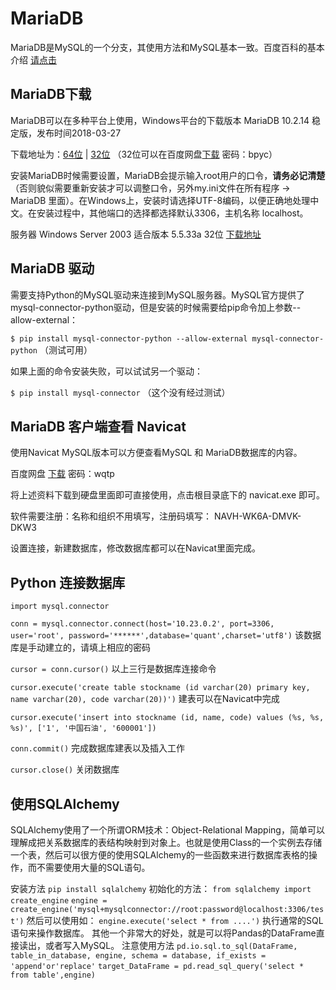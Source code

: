 # MariaDB #

MariaDB是MySQL的一个分支，其使用方法和MySQL基本一致。百度百科的基本介绍 [请点击](https://baike.baidu.com/item/mariaDB/6466119?fr=aladdin)

## MariaDB下载 ##
MariaDB可以在多种平台上使用，Windows平台的下载版本 MariaDB 10.2.14 稳定版，发布时间2018-03-27

下载地址为：[64位](https://downloads.mariadb.org/interstitial/mariadb-10.2.14/winx64-packages/mariadb-10.2.14-winx64.msi/from/http%3A//mirrors.tuna.tsinghua.edu.cn/mariadb/) | [32位](https://downloads.mariadb.org/interstitial/mariadb-10.2.14/win32-packages/mariadb-10.2.14-win32.msi/from/http%3A//mirrors.tuna.tsinghua.edu.cn/mariadb/) （32位可以在百度网盘[下载](https://pan.baidu.com/s/1Q-etGpyKBkdoDdu8eoZVBA) 密码：bpyc）

安装MariaDB时候需要设置，MariaDB会提示输入root用户的口令，**请务必记清楚** （否则貌似需要重新安装才可以调整口令，另外my.ini文件在所有程序 -> MariaDB 里面）。在Windows上，安装时请选择UTF-8编码，以便正确地处理中文。在安装过程中，其他端口的选择都选择默认3306，主机名称 localhost。

服务器 Windows Server 2003 适合版本 5.5.33a 32位 [下载地址](https://downloads.mariadb.org/interstitial/mariadb-5.5.33a/win32-packages/mariadb-5.5.33a-win32.msi/from/http%3A//ftp.hosteurope.de/mirror/archive.mariadb.org/?serve)

## MariaDB 驱动 ##

需要支持Python的MySQL驱动来连接到MySQL服务器。MySQL官方提供了mysql-connector-python驱动，但是安装的时候需要给pip命令加上参数--allow-external：

`$ pip install mysql-connector-python --allow-external mysql-connector-python`  （测试可用）

如果上面的命令安装失败，可以试试另一个驱动：

`$ pip install mysql-connector`  （这个没有经过测试）

## MariaDB 客户端查看 Navicat ##

使用Navicat MySQL版本可以方便查看MySQL 和 MariaDB数据库的内容。

百度网盘 [下载](https://pan.baidu.com/s/12BGID7lWlpKyeKfnCxKsmw)  密码：wqtp

将上述资料下载到硬盘里面即可直接使用，点击根目录底下的 navicat.exe 即可。

软件需要注册：名称和组织不用填写，注册码填写： NAVH-WK6A-DMVK-DKW3

设置连接，新建数据库，修改数据库都可以在Navicat里面完成。

## Python 连接数据库 ##

`import mysql.connector`

`conn = mysql.connector.connect(host='10.23.0.2', port=3306, user='root', password='******',database='quant',charset='utf8')` 该数据库是手动建立的，请填上相应的密码

`cursor = conn.cursor()` 以上三行是数据库连接命令

`cursor.execute('create table stockname (id varchar(20) primary key, name varchar(20), code varchar(20))')`  建表可以在Navicat中完成

`cursor.execute('insert into stockname (id, name, code) values (%s, %s, %s)', ['1', '中国石油', '600001'])`

`conn.commit()` 完成数据库建表以及插入工作

`cursor.close()` 关闭数据库

## 使用SQLAlchemy

SQLAlchemy使用了一个所谓ORM技术：Object-Relational Mapping，简单可以理解成把关系数据库的表结构映射到对象上。也就是使用Class的一个实例去存储一个表，然后可以很方便的使用SQLAlchemy的一些函数来进行数据库表格的操作，而不需要使用大量的SQL语句。

安装方法
`pip install sqlalchemy`
初始化的方法：
`from sqlalchemy import create_engine`
`engine = create_engine('mysql+mysqlconnector://root:password@localhost:3306/test')`
然后可以使用如：
`engine.execute('select * from ....')`
执行通常的SQL语句来操作数据库。
其他一个非常大的好处，就是可以将Pandas的DataFrame直接读出，或者写入MySQL。
注意使用方法
`pd.io.sql.to_sql(DataFrame, table_in_database, engine, schema = database, if_exists = 'append'or'replace'`
`target_DataFrame = pd.read_sql_query('select * from table',engine)`
